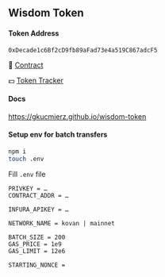 
## Wisdom Token

#### Token Address

```0xDecade1c6Bf2cD9fb89aFad73e4a519C867adcF5```

:memo: [Contract](https://etherscan.io/address/0xDecade1c6Bf2cD9fb89aFad73e4a519C867adcF5)

:dollar: [Token Tracker](https://etherscan.io/token/0xDecade1c6Bf2cD9fb89aFad73e4a519C867adcF5)

#### Docs

https://gkucmierz.github.io/wisdom-token

#### Setup env for batch transfers

```bash
npm i
touch .env
```

Fill `.env` file

```
PRIVKEY = …
CONTRACT_ADDR = …

INFURA_APIKEY = …

NETWORK_NAME = kovan | mainnet

BATCH_SIZE = 200
GAS_PRICE = 1e9
GAS_LIMIT = 12e6

STARTING_NONCE =
```
